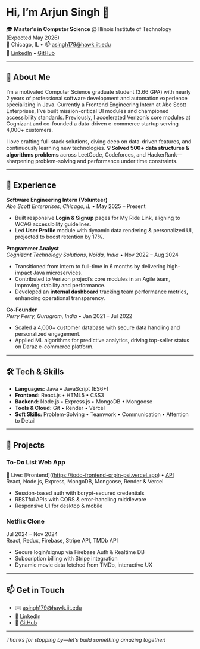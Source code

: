 # Hi, I’m Arjun Singh 👋

🎓 **Master’s in Computer Science** @ Illinois Institute of Technology (Expected May 2026)  
📍 Chicago, IL • 📫 asingh179@hawk.iit.edu  
🔗 [LinkedIn](https://www.linkedin.com/in/arjun-singh2811/) • [GitHub](https://github.com/Arjun2811)

---

## 🚀 About Me
I’m a motivated Computer Science graduate student (3.66 GPA) with nearly 2 years of professional software development and automation experience specializing in Java. Currently a Frontend Engineering Intern at Abe Scott Enterprises, I’ve built mission-critical UI modules and championed accessibility standards. Previously, I accelerated Verizon’s core modules at Cognizant and co-founded a data-driven e-commerce startup serving 4,000+ customers.

I love crafting full-stack solutions, diving deep on data-driven features, and continuously learning new technologies.
**💡 Solved 500+ data structures & algorithms problems** across LeetCode, Codeforces, and HackerRank—sharpening problem-solving and performance under time constraints.

---

## 💼 Experience

**Software Engineering Intern (Volunteer)**  
_Abe Scott Enterprises, Chicago, IL_ • May 2025 – Present  
- Built responsive **Login & Signup** pages for My Ride Link, aligning to WCAG accessibility guidelines.  
- Led **User Profile** module with dynamic data rendering & personalized UI, projected to boost retention by 17%.  

**Programmer Analyst**  
_Cognizant Technology Solutions, Noida, India_ • Nov 2022 – Aug 2024  
- Transitioned from intern to full-time in 6 months by delivering high-impact Java microservices.  
- Contributed to Verizon project’s core modules in an Agile team, improving stability and performance.  
- Developed an **internal dashboard** tracking team performance metrics, enhancing operational transparency.  

**Co-Founder**  
_Perry Perry, Gurugram, India_ • Jan 2021 – Jul 2022  
- Scaled a 4,000+ customer database with secure data handling and personalized engagement.  
- Applied ML algorithms for predictive analytics, driving top-seller status on Daraz e-commerce platform.  

---

## 🛠️ Tech & Skills

- **Languages:** Java • JavaScript (ES6+) 
- **Frontend:** React.js • HTML5 • CSS3 
- **Backend:** Node.js • Express.js • MongoDB • Mongoose  
- **Tools & Cloud:** Git  • Render • Vercel   
- **Soft Skills:** Problem-Solving • Teamwork • Communication • Attention to Detail  

---

## 📂 Projects

### To-Do List Web App  
🔗 Live: [Frontend]((https://todo-frontend-orpin-psi.vercel.app) • [API](https://todo-backend-c53w.onrender.com/api)  
React, Node.js, Express, MongoDB, Mongoose, Render & Vercel  
- Session-based auth with bcrypt-secured credentials  
- RESTful APIs with CORS & error-handling middleware  
- Responsive UI for desktop & mobile  

### Netflix Clone  
Jul 2024 – Nov 2024  
React, Redux, Firebase, Stripe API, TMDb API  
- Secure login/signup via Firebase Auth & Realtime DB  
- Subscription billing with Stripe integration  
- Dynamic movie data fetched from TMDb, interactive UX  

---

## 📫 Get in Touch

- ✉️ asingh179@hawk.iit.edu  
- 🔗 [LinkedIn](https://linkedin.com/in/arjunsingh)  
- 🐙 [GitHub](https://github.com/Arjun2811)  

---

*Thanks for stopping by—let’s build something amazing together!*  


